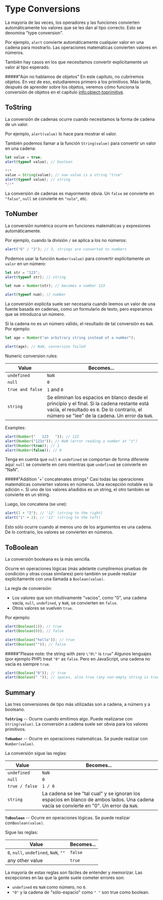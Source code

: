 # Type Conversions

La mayoría de las veces, los operadores y las funciones convierten automáticamente los valores que se les dan al tipo correcto. Esto se denomina "type conversion".

Por ejemplo, `alert` convierte automáticamente cualquier valor en una cadena para mostrarlo. Las operaciones matemáticas convierten valores en números.

También hay casos en los que necesitamos convertir explícitamente un valor al tipo esperado.

#####"Aún no hablamos de objetos"
En este capítulo, no cubriremos objetos. En vez de eso, estudiaremos primero a los primitivos. Más tarde, después de aprender sobre los objetos, veremos cómo funciona la conversión de objetos en el capítulo <info:object-toprimitive>.

## ToString

La conversión de cadenas ocurre cuando necesitamos la forma de cadena de un valor.

Por ejemplo, `alert(value)` lo hace para mostrar el valor.

También podemos llamar a la función `String(value)` para convertir un valor en una cadena:

```js run
let value = true;
alert(typeof value); // boolean

*!*
value = String(value); // now value is a string "true"
alert(typeof value); // string
*/!*
```

La conversión de cadenas es mayormente obvia. Un `false` se convierte en `"falso"`, `null` se convierte en `"nulo"`, etc.

## ToNumber

La conversión numérica ocurre en funciones matemáticas y expresiones automáticamente.

Por ejemplo, cuando la división `/` se aplica a los no números:

```js run
alert("6" / "2"); // 3, strings are converted to numbers
```

Podemos usar la función `Number(value)` para convertir explícitamente un `valor` en un número:

```js run
let str = "123";
alert(typeof str); // string

let num = Number(str); // becomes a number 123

alert(typeof num); // number
```

La conversión explícita suele ser necesaria cuando leemos un valor de una fuente basada en cadenas, como un formulario de texto, pero esperamos que se introduzca un número.

Si la cadena no es un número válido, el resultado de tal conversión es `NaN`. Por ejemplo:

```js run
let age = Number("an arbitrary string instead of a number");

alert(age); // NaN, conversion failed
```

Numeric conversion rules:

| Value                                 | Becomes...                                                                                                                                                                                    |
| ------------------------------------- | --------------------------------------------------------------------------------------------------------------------------------------------------------------------------------------------- |
| `undefined`                           | `NaN`                                                                                                                                                                                         |
| `null`                                | `0`                                                                                                                                                                                           |
| <code>true&nbsp;and&nbsp;false</code> | `1` and `0`                                                                                                                                                                                   |
| `string`                              | Se eliminan los espacios en blanco desde el principio y el final. Si la cadena restante está vacía, el resultado es `0`. De lo contrario, el número se "lee" de la cadena. Un error da `NaN`. |

Examples:

```js run
alert(Number("   123   ")); // 123
alert(Number("123z")); // NaN (error reading a number at "z")
alert(Number(true)); // 1
alert(Number(false)); // 0
```

Tenga en cuenta que `null` e `undefined` se comportan de forma diferente aquí: `null` se convierte en cero mientras que `undefined` se convierte en "NaN".

#####"Addition '+' concatenates strings"
Casi todas las operaciones matemáticas convierten valores en números. Una excepción notable es la adición `+`. Si uno de los valores añadidos es un string, el otro también se convierte en un string.

Luego, los concatena (se une):

```js run
alert(1 + "2"); // '12' (string to the right)
alert("1" + 2); // '12' (string to the left)
```

Esto sólo ocurre cuando al menos uno de los argumentos es una cadena. De lo contrario, los valores se convierten en números.

## ToBoolean

La conversión booleana es la más sencilla.

Ocurre en operaciones lógicas (más adelante cumpliremos pruebas de condición y otras cosas similares) pero también se puede realizar explícitamente con una llamada a `Boolean(value)`.

La regla de conversión:

- Los valores que son intuitivamente "vacíos", como "0", una cadena vacía, `null`, `undefined`, y `NaN`, se convierten en `false`.
- Otros valores se vuelven `true`.

Por ejemplo:

```js run
alert(Boolean(1)); // true
alert(Boolean(0)); // false

alert(Boolean("hello")); // true
alert(Boolean("")); // false
```

#####"Please note: the string with zero `\"0\"` is `true`"
Algunos lenguajes (por ejemplo PHP) treat `"0"` as `false`. Pero en JavaScript, una cadena no vacía es siempre `true`.

```js run
alert(Boolean("0")); // true
alert(Boolean(" ")); // spaces, also true (any non-empty string is true)
```

## Summary

Las tres conversiones de tipo más utilizadas son a cadena, a número y a booleano.

**`ToString`** -- Ocurre cuando emitimos algo. Puede realizarse con `String(value)`. La conversión a cadena suele ser obvia para los valores primitivos.

**`ToNumber`** -- Ocurre en operaciones matemáticas. Se puede realizar con `Number(value)`.

La conversión sigue las reglas:

| Value                               | Becomes...                                                                                                                               |
| ----------------------------------- | ---------------------------------------------------------------------------------------------------------------------------------------- |
| `undefined`                         | `NaN`                                                                                                                                    |
| `null`                              | `0`                                                                                                                                      |
| <code>true&nbsp;/&nbsp;false</code> | `1 / 0`                                                                                                                                  |
| `string`                            | La cadena se lee "tal cual" y se ignoran los espacios en blanco de ambos lados. Una cadena vacía se convierte en "0". Un error da `NaN`. |

**`ToBoolean`** -- Ocurre en operaciones lógicas. Se puede realizar con`Boolean(value)`.

Sigue las reglas:

| Value                                 | Becomes... |
| ------------------------------------- | ---------- |
| `0`, `null`, `undefined`, `NaN`, `""` | `false`    |
| any other value                       | `true`     |

La mayoría de estas reglas son fáciles de entender y memorizar. Las excepciones en las que la gente suele cometer errores son:

- `undefined` es `NaN` como número, no `0`.
- `"0"` y la cadena de "sólo-espacio" como `" "` son true como boolean.

